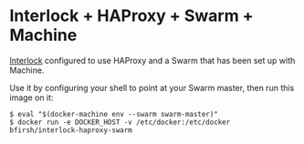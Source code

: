 # Interlock + HAProxy + Swarm + Machine

[Interlock](https://github.com/ehazlett/interlock) configured to use HAProxy and a Swarm that has been set up with Machine.

Use it by configuring your shell to point at your Swarm master, then run this image on it:

```
$ eval "$(docker-machine env --swarm swarm-master)"
$ docker run -e DOCKER_HOST -v /etc/docker:/etc/docker bfirsh/interlock-haproxy-swarm
```

